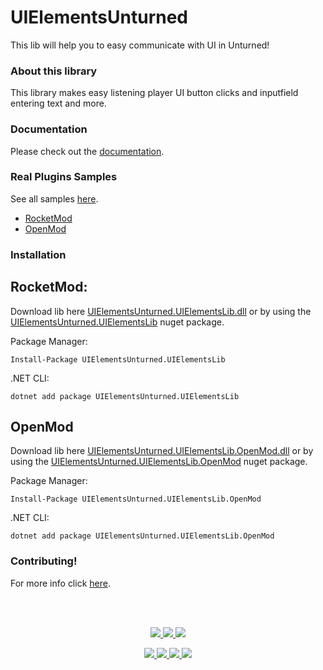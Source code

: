 # UIElementsUnturned
This lib will help you to easy communicate with UI in Unturned!

### About this library
This library makes easy listening player UI button clicks and inputfield entering text and more.

### Documentation
Please check out the [documentation](https://sunnamed.gitbook.io/uielementsunturned/).

### Real Plugins Samples
See all samples [here](https://github.com/sunnamed434/UIElementsUnturned/tree/main/Samples).

- [RocketMod](https://github.com/sunnamed434/UIElementsUnturned/tree/main/Samples/RocketMod)
- [OpenMod](https://github.com/sunnamed434/UIElementsUnturned/tree/main/Samples/OpenMod)

### Installation
## RocketMod:
Download lib here [UIElementsUnturned.UIElementsLib.dll](https://github.com/sunnamed434/UIElementsUnturned/releases) or by using the [UIElementsUnturned.UIElementsLib](https://www.nuget.org/packages/UIElementsUnturned.UIElementsLib/) nuget package.

Package Manager:
````
Install-Package UIElementsUnturned.UIElementsLib
````

.NET CLI:
````
dotnet add package UIElementsUnturned.UIElementsLib
````

## OpenMod
Download lib here [UIElementsUnturned.UIElementsLib.OpenMod.dll](https://github.com/sunnamed434/UIElementsUnturned/releases) or by using the [UIElementsUnturned.UIElementsLib.OpenMod](https://www.nuget.org/packages/UIElementsUnturned.UIElementsLib.OpenMod) nuget package.

Package Manager:
````
Install-Package UIElementsUnturned.UIElementsLib.OpenMod
````

.NET CLI:
````
dotnet add package UIElementsUnturned.UIElementsLib.OpenMod
````

### Contributing!
For more info click [here](https://github.com/sunnamed434/UIElementsUnturned/blob/main/CONTRIBUTING.md).

<br>&nbsp;

<p align="center">
	<a href="../../releases/latest">
		<img src="https://img.shields.io/github/v/release/sunnamed434/UIElementsUnturned?style=flat" />
	</a>
	<a href="https://www.nuget.org/packages/UIElementsUnturned.UIElementsLib/">
		<img src="https://img.shields.io/nuget/v/UIElementsUnturned.UIElementsLib?style=flat" />
	</a>
	<a href="https://sunnamed.gitbook.io/uielementsunturned/">
		<img src="https://img.shields.io/badge/documentation-%F0%9F%94%8D-blue?style=flat" />
	</a>
</p>
<p align="center">
	<a href="https://github.com/sunnamed434/UIElementsUnturned/actions/workflows/NET_Framework_CI.yml">
		<img src="https://github.com/sunnamed434/UIElementsUnturned/workflows/.NET%20Framework%20CI/badge.svg?style=flat" />
	</a>
	<a href="https://lgtm.com/projects/g/sunnamed434/UIElementsUnturned/alerts/">
		<img src="https://img.shields.io/lgtm/alerts/g/sunnamed434/UIElementsUnturned.svg?logo=lgtm&logoWidth=18" />
	</a>
	<a href="https://discord.gg/UXwAZdzD">
		<img src="https://img.shields.io/discord/964476306647568454.svg?style=flat&logo=discord&label=discord" />
	</a>
	<a href="../../blob/master/LICENSE/">
		<img src="https://img.shields.io/github/license/sunnamed434/UIElementsUnturned?style=flat" />
	</a>
</p>
